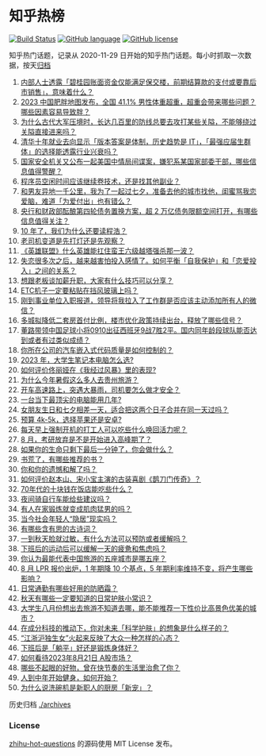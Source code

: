 # 知乎热榜
[![Build Status](https://github.com/ToWeLong/zhihu-hot-questions/workflows/CI/badge.svg)](https://github.com/ToWeLong/zhihu-hot-questions/actions)
[![GitHub language](https://img.shields.io/badge/language-golang-orange.svg)](https://golang.org/)
[![GitHub license](https://img.shields.io/github/license/ToWeLong/zhihu-hot-questions)](https://github.com/ToWeLong/zhihu-hot-questions/blob/main/LICENSE)

知乎热门话题，记录从 2020-11-29 日开始的知乎热门话题。每小时抓取一次数据，按天[归档](./archives)

<!-- BEGIN -->

1. [内部人士透露「碧桂园账面资金仅能满足保交楼，前期结算款的支付或要靠后市销售」，意味着什么？](https://www.zhihu.com/question/618303588)
1. [2023 中国肥胖地图发布，全国 41.1% 男性体重超重，超重会带来哪些问题？哪些因素容易导致胖？](https://www.zhihu.com/question/618341180)
1. [为什么古代大军压境时，长达几百里的防线总要去攻打某些关隘，不能够绕过关隘直接进来吗？](https://www.zhihu.com/question/614414835)
1. [清华十年就业去向显示「版本答案是体制，历史趋势是 IT」，「最强应届生群体」的选择能透露行业兴衰吗？](https://www.zhihu.com/question/617731618)
1. [国家安全机关又公布一起美国中情局间谍案，嫌犯系某国家部委干部，哪些信息值得警醒？](https://www.zhihu.com/question/618346748)
1. [程序员空闲时间应该继续卷技术，还是找其他副业？](https://www.zhihu.com/question/613975022)
1. [和男友异地一千公里，我为了一起过七夕，准备去他的城市找他，闺蜜骂我恋爱脑，难道「为爱付出」也有错么？](https://www.zhihu.com/question/617930263)
1. [央行和财政部酝酿第四轮债务置换方案，超 2 万亿债务限额空间打开，有哪些信息值得关注？](https://www.zhihu.com/question/618364156)
1. [10 年了，我们为什么还要读程浩？](https://www.zhihu.com/question/616773172)
1. [老司机变道是先打灯还是先观察？](https://www.zhihu.com/question/616624134)
1. [《英雄联盟》什么英雄能扛住蛮王六级越塔强杀那一波？](https://www.zhihu.com/question/546924601)
1. [失恋很多次之后，越来越害怕投入感情了。如何平衡「自我保护」和「恋爱投入」之间的关系？](https://www.zhihu.com/question/614078497)
1. [想跟老板谈加薪升职，大家有什么技巧可以分享？](https://www.zhihu.com/question/49759961)
1. [ETC机子一定要粘贴在挡风玻璃上吗？](https://www.zhihu.com/question/346188154)
1. [刚到事业单位入职报道，领导将我拉入了工作群是否应该主动添加所有人的微信？](https://www.zhihu.com/question/617241870)
1. [多城拟降低二套房首付比例，楼市优化政策持续出台，释放了哪些信号？](https://www.zhihu.com/question/618357154)
1. [董路带领中国足球小将0910出征西班牙9战7胜2平。国内同年龄段球队能否达到或者有过类似成绩？](https://www.zhihu.com/question/616524899)
1. [你所在公司的汽车嵌入式代码质量是如何控制的？](https://www.zhihu.com/question/29860233)
1. [2023 年，大学生笔记本电脑怎么选?](https://www.zhihu.com/question/615190421)
1. [如何评价佟丽娅在《我经过风暴》里的表现?](https://www.zhihu.com/question/617377826)
1. [为什么今年暑假这么多人去贵州旅游？](https://www.zhihu.com/question/618004313)
1. [开车高速路上，突遇大暴雨，司机要怎么做才安全？](https://www.zhihu.com/question/607950128)
1. [一台当下最顶尖的电脑能用几年?](https://www.zhihu.com/question/617114261)
1. [女朋友生日和七夕相差一天，适合把这两个日子合并在同一天过吗？](https://www.zhihu.com/question/616784855)
1. [预算 4k-5k，选择苹果还是安卓?](https://www.zhihu.com/question/614528561)
1. [每天早上强制开机的打工人可以吃些什么唤回活力呢？](https://www.zhihu.com/question/617356677)
1. [8 月，考研放弃是不是开始进入高峰期了？](https://www.zhihu.com/question/412168261)
1. [如果你的生命只剩下最后一分钟了，你会做什么？](https://www.zhihu.com/question/617369569)
1. [书荒了，有哪些推荐的书？](https://www.zhihu.com/question/610949286)
1. [你和你的遗憾和解了吗？](https://www.zhihu.com/question/613194766)
1. [如何评价赵本山、宋小宝主演的古装喜剧《鹊刀门传奇》？](https://www.zhihu.com/question/617937437)
1. [70年代的十块钱在饭店能吃些什么？](https://www.zhihu.com/question/470843839)
1. [夜间骑自行车能给些建议吗？](https://www.zhihu.com/question/617571703)
1. [有人在家锻炼就变成肌肉猛男的吗？](https://www.zhihu.com/question/614929848)
1. [当今社会年轻人“隐居”现实吗？](https://www.zhihu.com/question/332457099)
1. [有哪些含有思的古诗词？](https://www.zhihu.com/question/618353518)
1. [一到秋天脸就过敏，有什么方法可以预防或者缓解吗？](https://www.zhihu.com/question/615983341)
1. [下班后的运动后可以缓解一天的疲惫和焦虑吗？](https://www.zhihu.com/question/616889590)
1. [你认为最能代表中国旅游的五座城市是哪五座？](https://www.zhihu.com/question/617538051)
1. [8 月 LPR 报价出炉，1 年期降 10 个基点，5 年期利率维持不变，将产生哪些影响？](https://www.zhihu.com/question/618346700)
1. [日常通勤有哪些好用的防晒霜？](https://www.zhihu.com/question/614183770)
1. [秋天有哪些一定要知道的日常护肤小常识？](https://www.zhihu.com/question/615983321)
1. [大学生八月份想出去旅游不知道去哪，能不能推荐一下性价比高景色优美的城市？](https://www.zhihu.com/question/612018419)
1. [在成分科技的推动下，你对未来「科学护肤」的想象是什么样子的？](https://www.zhihu.com/question/615398623)
1. [“江浙沪独生女”火起来反映了大众一种怎样的心态？](https://www.zhihu.com/question/617689081)
1. [下班后是「躺平」好还是锻炼身体好？](https://www.zhihu.com/question/617440651)
1. [如何看待2023年8月21日 A股市场？](https://www.zhihu.com/question/618345518)
1. [哪些不起眼的好物，曾在快节奏的生活里治愈了你？](https://www.zhihu.com/question/617354356)
1. [人到中年开始健身，如何开始？](https://www.zhihu.com/question/617370184)
1. [为什么说洗碗机是新职人的厨房「新宠」？](https://www.zhihu.com/question/616665800)

<!-- END -->

历史归档 [./archives](./archives)


### License
[zhihu-hot-questions](https://github.com/towelong/zhihu-hot-questions) 的源码使用 MIT License 发布。
